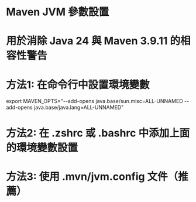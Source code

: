 # Maven JVM 參數設置
# 用於消除 Java 24 與 Maven 3.9.11 的相容性警告

# 方法1: 在命令行中設置環境變數
export MAVEN_OPTS="--add-opens java.base/sun.misc=ALL-UNNAMED --add-opens java.base/java.lang=ALL-UNNAMED"

# 方法2: 在 .zshrc 或 .bashrc 中添加上面的環境變數設置

# 方法3: 使用 .mvn/jvm.config 文件（推薦）
